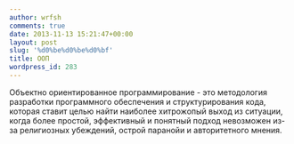 ```yaml
---
author: wrfsh
comments: true
date: 2013-11-13 15:21:47+00:00
layout: post
slug: '%d0%be%d0%be%d0%bf'
title: ООП
wordpress_id: 283
---
```


Объектно ориентированное программирование - это методология разработки программного обеспечения и структурирования кода, которая ставит целью найти наиболее хитрожопый выход из ситуации, когда более простой, эффективный и понятный подход невозможен из-за религиозных убеждений, острой паранойи и авторитетного мнения.
